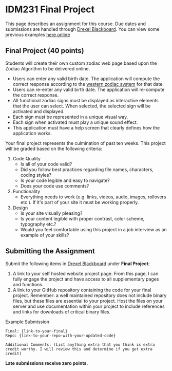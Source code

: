 # IDM231 Final Project

This page describes an assignment for this course. Due dates and submissions are handled through [Drexel Blackboard](https://learn.dcollege.net/). You can view some previous examples [here online](https://digm.drexel.edu/uxid/?s=idm231)

## Final Project (40 points)

Students will create their own custom zodiac web page based upon the Zodiac Algorithm to be delivered online.

- Users can enter any valid birth date. The application will compute the correct response according to the [western zodiac system](https://en.wikipedia.org/wiki/Western_astrology) for that date.
- Users can re-enter any valid birth date. The application will re-compute the correct response.
- All functional zodiac signs must be displayed as interactive elements that the user can select. When selected, the selected sign will be activated and displayed.
- Each sign must be represented in a unique visual way.
- Each sign when activated must play a unique sound effect.
- This application must have a help screen that clearly defines how the application works.

Your final project represents the culmination of past ten weeks. This project will be graded based on the following criteria:

1. Code Quality
   - Is all of your code valid?
   - Did you follow best practices regarding file names, characters, coding styles?
   - Is your code legible and easy to navigate?
   - Does your code use comments?
1. Functionality
   - Everything needs to work (e.g. links, videos, audio, images, rollovers etc.). If it's part of your site it must be working properly.
1. Design
   - Is your site visually pleasing?
   - Is your content legible with proper contrast, color scheme, typography etc.?
   - Would you feel comfortable using this project in a job interview as an example of your skills?

## Submitting the Assignment

Submit the following items in [Drexel Blackboard](https://learn.dcollege.net/) under **Final Project**:

1. A link to your self hosted website project page. From this page, I can fully engage the project and have access to all supplementary pages and functions.
2. A link to your GitHub repository containing the code for your final project. Remember: a well maintained repository does not include binary files, but these files are essential to your project. Host the files on your server and use documentation within your project to include references and links for downloads of critical binary files.

Example Submission

```
Final: {link-to-your-final}
Repo: {link-to-your-repo-with-your-updated-code}

Additional Comments: (List anything extra that you think is extra credit worthy. I will review this and determine if you get extra credit)
```

**Late submissions receive zero points.**
